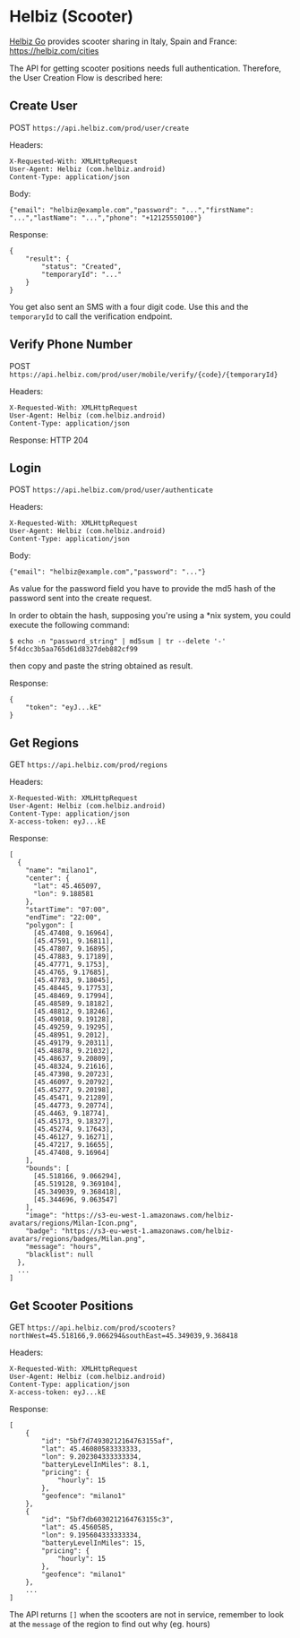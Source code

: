 # Helbiz (Scooter)
[Helbiz Go](https://helbiz.com/go) provides scooter sharing in Italy, Spain and France: https://helbiz.com/cities

The API for getting scooter positions needs full authentication. Therefore, the User Creation Flow is described here:

## Create User

POST `https://api.helbiz.com/prod/user/create`

Headers:
```
X-Requested-With: XMLHttpRequest
User-Agent: Helbiz (com.helbiz.android)
Content-Type: application/json
```

Body:
```
{"email": "helbiz@example.com","password": "...","firstName": "...","lastName": "...","phone": "+12125550100"}
```

Response:
```
{
    "result": {
        "status": "Created",
        "temporaryId": "..."
    }
}
```

You get also sent an SMS with a four digit code. Use this and the `temporaryId` to call the verification endpoint.

## Verify Phone Number

POST `https://api.helbiz.com/prod/user/mobile/verify/{code}/{temporaryId}`

Headers:
```
X-Requested-With: XMLHttpRequest
User-Agent: Helbiz (com.helbiz.android)
Content-Type: application/json
```

Response: HTTP 204

## Login

POST `https://api.helbiz.com/prod/user/authenticate`

Headers:
```
X-Requested-With: XMLHttpRequest
User-Agent: Helbiz (com.helbiz.android)
Content-Type: application/json
```

Body:
```
{"email": "helbiz@example.com","password": "..."}
```

As value for the password field you have to provide the md5 hash of the password sent into the create request.

In order to obtain the hash, supposing you're using a *nix system, you could execute the following command:
```
$ echo -n "password_string" | md5sum | tr --delete '-'
5f4dcc3b5aa765d61d8327deb882cf99
```
then copy and paste the string obtained as result.

Response:
```
{
    "token": "eyJ...kE"
}
```

## Get Regions

GET `https://api.helbiz.com/prod/regions`

Headers:
```
X-Requested-With: XMLHttpRequest
User-Agent: Helbiz (com.helbiz.android)
Content-Type: application/json
X-access-token: eyJ...kE
```


Response:
```
[
  {
    "name": "milano1",
    "center": {
      "lat": 45.465097,
      "lon": 9.188581
    },
    "startTime": "07:00",
    "endTime": "22:00",
    "polygon": [
      [45.47408, 9.16964],
      [45.47591, 9.16811],
      [45.47807, 9.16895],
      [45.47883, 9.17189],
      [45.47771, 9.1753],
      [45.4765, 9.17685],
      [45.47783, 9.18045],
      [45.48445, 9.17753],
      [45.48469, 9.17994],
      [45.48589, 9.18182],
      [45.48812, 9.18246],
      [45.49018, 9.19128],
      [45.49259, 9.19295],
      [45.48951, 9.2012],
      [45.49179, 9.20311],
      [45.48878, 9.21032],
      [45.48637, 9.20809],
      [45.48324, 9.21616],
      [45.47398, 9.20723],
      [45.46097, 9.20792],
      [45.45277, 9.20198],
      [45.45471, 9.21289],
      [45.44773, 9.20774],
      [45.4463, 9.18774],
      [45.45173, 9.18327],
      [45.45274, 9.17643],
      [45.46127, 9.16271],
      [45.47217, 9.16655],
      [45.47408, 9.16964]
    ],
    "bounds": [
      [45.518166, 9.066294],
      [45.519128, 9.369104],
      [45.349039, 9.368418],
      [45.344696, 9.063547]
    ],
    "image": "https://s3-eu-west-1.amazonaws.com/helbiz-avatars/regions/Milan-Icon.png",
    "badge": "https://s3-eu-west-1.amazonaws.com/helbiz-avatars/regions/badges/Milan.png",
    "message": "hours",
    "blacklist": null
  },
  ...
]
```

## Get Scooter Positions

GET `https://api.helbiz.com/prod/scooters?northWest=45.518166,9.066294&southEast=45.349039,9.368418`

Headers:
```
X-Requested-With: XMLHttpRequest
User-Agent: Helbiz (com.helbiz.android)
Content-Type: application/json
X-access-token: eyJ...kE
```

Response:
```
[
    {
        "id": "5bf7d74930212164763155af",
        "lat": 45.46080583333333,
        "lon": 9.202304333333334,
        "batteryLevelInMiles": 8.1,
        "pricing": {
            "hourly": 15
        },
        "geofence": "milano1"
    },
    {
        "id": "5bf7db6030212164763155c3",
        "lat": 45.4560585,
        "lon": 9.195604333333334,
        "batteryLevelInMiles": 15,
        "pricing": {
            "hourly": 15
        },
        "geofence": "milano1"
    },
    ...
]
```

The API returns `[]` when the scooters are not in service, remember to look at the `message` of the region to find out why (eg. hours)
